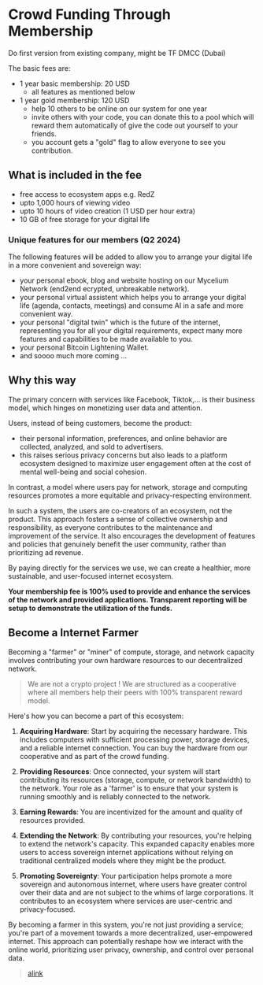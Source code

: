 # Crowd Funding Through Membership

Do first version from existing company, might be TF DMCC (Dubai)

The basic fees are:

- 1 year basic membership: 20 USD
  - all features as mentioned below
- 1 year gold membership: 120 USD
  - help 10 others to be online on our system for one year
  - invite others with your code, you can donate this to a pool which will reward them automatically of give the code out yourself to your friends.
  - you account gets a "gold" flag to allow everyone to see you contribution.

## What is included in the fee

- free access to ecosystem apps e.g. RedZ
- upto 1,000 hours of viewing video
- upto 10 hours of video creation (1 USD per hour extra)
- 10 GB of free storage for your digital life

### Unique features for our members (Q2 2024)

The following features will be added to allow you to arrange your digital life in a more convenient and sovereign way:

- your personal ebook, blog and website hosting on our Mycelium Network (end2end ecrypted, unbreakable network).
- your personal virtual assistent which helps you to arrange your digital life (agenda, contacts, meetings) and consume AI in a safe and more convenient way.
- your personal "digital twin" which is the future of the internet, representing you for all your digital requirements, expect many more features and capabilities to be made available to you.
- your personal Bitcoin Lightening Wallet.
- and soooo much more coming ... 

## Why this way

The primary concern with services like Facebook, Tiktok,... is their business model, which hinges on monetizing user data and attention. 

Users, instead of being customers, become the product: 
- their personal information, preferences, and online behavior are collected, analyzed, and sold to advertisers.
- this raises serious privacy concerns but also leads to a platform ecosystem designed to maximize user engagement often at the cost of mental well-being and social cohesion. 
  
In contrast, a model where users pay for network, storage and computing resources promotes a more equitable and privacy-respecting environment. 

In such a system, the users are co-creators of an ecosystem, not the product. This approach fosters a sense of collective ownership and responsibility, as everyone contributes to the maintenance and improvement of the service. It also encourages the development of features and policies that genuinely benefit the user community, rather than prioritizing ad revenue. 

By paying directly for the services we use, we can create a healthier, more sustainable, and user-focused internet ecosystem.

**Your membership fee is 100% used to provide and enhance the services of the network and provided applications. Transparent reporting will be setup to demonstrate the utilization of the funds.**

## Become a Internet Farmer

Becoming a "farmer" or "miner" of compute, storage, and network capacity involves contributing your own hardware resources to our decentralized network. 

> We are not a crypto project ! We are structured as a cooperative where all members help their peers with 100% transparent reward model. 

Here's how you can become a part of this ecosystem:

1. **Acquiring Hardware**: Start by acquiring the necessary hardware. This includes computers with sufficient processing power, storage devices, and a reliable internet connection. You can buy the hardware from our cooperative and as part of the crowd funding.

2. **Providing Resources**: Once connected, your system will start contributing its resources (storage, compute, or network bandwidth) to the network. Your role as a 'farmer' is to ensure that your system is running smoothly and is reliably connected to the network.

3. **Earning Rewards**: You are incentivized for the amount and quality of resources provided.

4. **Extending the Network**: By contributing your resources, you're helping to extend the network's capacity. This expanded capacity enables more users to access sovereign internet applications without relying on traditional centralized models where they might be the product.

5. **Promoting Sovereignty**: Your participation helps promote a more sovereign and autonomous internet, where users have greater control over their data and are not subject to the whims of large corporations. It contributes to an ecosystem where services are user-centric and privacy-focused.

By becoming a farmer in this system, you're not just providing a service; you're part of a movement towards a more decentralized, user-empowered internet. This approach can potentially reshape how we interact with the online world, prioritizing user privacy, ownership, and control over personal data.


> [alink](p2p:redz/threefold_redz/poa.md)


